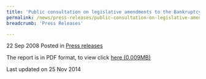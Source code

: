 ```yaml
---
title: 'Public consultation on legislative amendments to the Bankruptcy Act in in relation to the Debt Repayment Scheme-Press Release'
permalink: /news/press-releases/public-consultation-on-legislative-amendments-to-the-bankruptcy-act-in-relation-to-the-debt-
breadcrumb: 'Press Releases'

---
```



22 Sep 2008 Posted in [Press releases](/news/press-releases)


The report is in PDF format, to view click [here (0.009MB)](/files/news/press-releases/2008/09/linkclickd712.pdf)


<p class="right-side-updated">Last updated on 25 Nov 2014</p>
